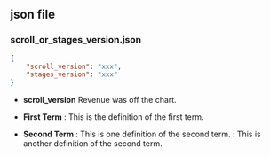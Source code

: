 ## json file
### scroll_or_stages_version.json
```json
{
    "scroll_version": "xxx",
    "stages_version": "xxx"
}
```

- **scroll_version** Revenue was off the chart.


- **First Term**
: This is the definition of the first term.

- **Second Term**
: This is one definition of the second term.
: This is another definition of the second term.
